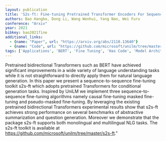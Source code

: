 ```yaml
---
layout: publication
title: 'S2s-ft: Fine-tuning Pretrained Transformer Encoders For Sequence-to-sequence Learning'
authors: Bao Hangbo, Dong Li, Wang Wenhui, Yang Nan, Wei Furu
conference: "Arxiv"
year: 2021
bibkey: bao2021fine
additional_links:
  - {name: "Paper", url: "https://arxiv.org/abs/2110.13640"}
  - {name: "Code", url: "https://github.com/microsoft/unilm/tree/master/s2s-ft"}
tags: ['Applications', 'BERT', 'Fine Tuning', 'Has Code', 'Model Architecture', 'Pretraining Methods', 'RAG', 'Reinforcement Learning', 'Training Techniques', 'Transformer']
---
```

Pretrained bidirectional Transformers such as BERT have achieved significant improvements in a wide variety of language understanding tasks while it is not straightforward to directly apply them for natural language generation. In this paper we present a sequence-to-sequence fine-tuning toolkit s2s-ft which adopts pretrained Transformers for conditional generation tasks. Inspired by UniLM we implement three sequence-to-sequence fine-tuning algorithms namely causal fine-tuning masked fine-tuning and pseudo-masked fine-tuning. By leveraging the existing pretrained bidirectional Transformers experimental results show that s2s-ft achieves strong performance on several benchmarks of abstractive summarization and question generation. Moreover we demonstrate that the package s2s-ft supports both monolingual and multilingual NLG tasks. The s2s-ft toolkit is available at https://github.com/microsoft/unilm/tree/master/s2s-ft."
